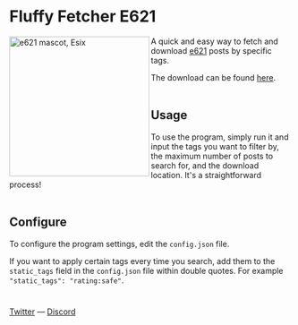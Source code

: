 # Fluffy Fetcher E621

<img src="https://media.discordapp.net/attachments/845764947928416297/1094852312838721546/Icon.png" width="250" align="left" alt="e621 mascot, Esix">

A quick and easy way to fetch and download [e621](https://e621.net) posts by specific tags.

The download can be found [here](https://github.com/DSTitan/Fluffy-Fetcher-E621/releases). <br/><br/>

## Usage

To use the program, simply run it and input the tags you want to filter by, the maximum number of posts to search for, and the download location. It's a straightforward process! <br/><br/>

## Configure

To configure the program settings, edit the `config.json` file.

If you want to apply certain tags every time you search, add them to the `static_tags` field in the `config.json` file within double quotes. For example `"static_tags": "rating:safe"`.

#

[Twitter](https://twitter.com/intent/follow?original_referer=https%3A%2F%2Fgithub.com%2Fdeathstormtitan&screen_name=deathstormtitan) — [Discord](https://discord.com/invite/j5pkCEff8P)
